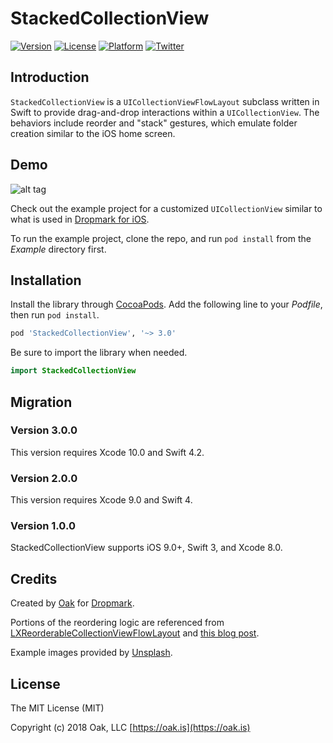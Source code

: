 StackedCollectionView
=======================

[![Version](https://img.shields.io/cocoapods/v/StackedCollectionView.svg?style=flat)](http://cocoapods.org/pods/StackedCollectionView)
[![License](https://img.shields.io/cocoapods/l/StackedCollectionView.svg?style=flat)](http://cocoapods.org/pods/StackedCollectionView)
[![Platform](https://img.shields.io/cocoapods/p/StackedCollectionView.svg?style=flat)](http://cocoapods.org/pods/StackedCollectionView)
[![Twitter](https://img.shields.io/badge/twitter-%40oakstudios-blue.svg)](http://twitter.com/oakstudios)

## Introduction
`StackedCollectionView` is a `UICollectionViewFlowLayout` subclass written in Swift to provide drag-and-drop interactions within a `UICollectionView`. The behaviors include reorder and "stack" gestures, which emulate folder creation similar to the iOS home screen.

## Demo
![alt tag](https://raw.githubusercontent.com/oakstudios/StackedCollectionView/master/Demo.gif)

Check out the example project for a customized `UICollectionView` similar to what is used in [Dropmark for iOS](https://itunes.apple.com/us/app/dropmark/id999122556?mt=8).

To run the example project, clone the repo, and run `pod install` from the *Example* directory first.

## Installation

Install the library through [CocoaPods](http://cocoapods.org). Add the following line to your *Podfile*, then run `pod install`.

```ruby
pod 'StackedCollectionView', '~> 3.0'
```

Be sure to import the library when needed.

```swift
import StackedCollectionView
```

## Migration

### Version 3.0.0

This version requires Xcode 10.0 and Swift 4.2.

### Version 2.0.0

This version requires Xcode 9.0 and Swift 4.

### Version 1.0.0

StackedCollectionView supports iOS 9.0+, Swift 3, and Xcode 8.0.

## Credits

Created by [Oak](https://oak.is) for [Dropmark](https://www.dropmark.com).

Portions of the reordering logic are referenced from [LXReorderableCollectionViewFlowLayout](https://github.com/lxcid/LXReorderableCollectionViewFlowLayout) and [this blog post](http://blog.karmadust.com/drag-and-rearrange-uicollectionviews-through-layouts/).

Example images provided by [Unsplash](https://unsplash.com).

## License

The MIT License (MIT)

Copyright (c) 2018 Oak, LLC [https://oak.is](https://oak.is)
